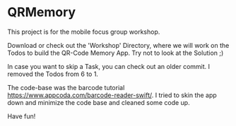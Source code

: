# QRMemory

This project is for the mobile focus group workshop.

Download or check out the 'Workshop' Directory, where we will work on the Todos to build the QR-Code Memory App.
Try not to look at the Solution ;)

In case you want to skip a Task, you can check out an older commit. I removed the Todos from 6 to 1.

The code-base was the barcode tutorial https://www.appcoda.com/barcode-reader-swift/. I tried to skin the app down and minimize the code base and cleaned some code up.

Have fun!
